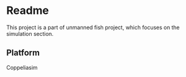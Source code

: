 # Readme

This project is a part of unmanned fish project, which focuses on the simulation section.

## Platform

Coppeliasim
